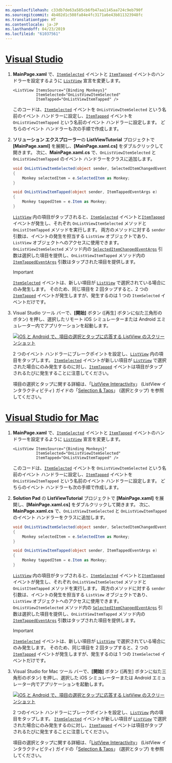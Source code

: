 ```yaml
---
ms.openlocfilehash: c33db7de63a585cb6fb47aa1145aa724c9eb790f
ms.sourcegitcommit: 4b402d1c508fa84e4fc3171a6e43b811323948fc
ms.translationtype: HT
ms.contentlocale: ja-JP
ms.lasthandoff: 04/23/2019
ms.locfileid: "61037561"
---
```

# <a name="visual-studiotabvswin"></a>[Visual Studio](#tab/vswin)

1. **MainPage.xaml** で、[`ItemSelected`](xref:Xamarin.Forms.ListView.ItemSelected) イベントと [`ItemTapped`](xref:Xamarin.Forms.ListView.ItemTapped) イベントのハンドラーを設定するように [`ListView`](xref:Xamarin.Forms.ListView) 宣言を変更します。

    ```xaml
    <ListView ItemsSource="{Binding Monkeys}"
              ItemSelected="OnListViewItemSelected"
              ItemTapped="OnListViewItemTapped" />
    ```

    このコードは、[`ItemSelected`](xref:Xamarin.Forms.ListView.ItemSelected) イベントを `OnListViewItemSelected` という名前のイベント ハンドラーに設定し、[`ItemTapped`](xref:Xamarin.Forms.ListView.ItemTapped) イベントを `OnListViewItemTapped` という名前のイベント ハンドラーに設定します。 どちらのイベント ハンドラーも次の手順で作成します。

1. **ソリューション エクスプローラー**の **ListViewTutorial** プロジェクトで **[MainPage.xaml]** を展開し、**[MainPage.xaml.cs]** をダブルクリックして開きます。 次に、**MainPage.xaml.cs** で、`OnListViewItemSelected` と `OnListViewItemTapped` のイベント ハンドラーをクラスに追加します。

    ```csharp
    void OnListViewItemSelected(object sender, SelectedItemChangedEventArgs e)
    {
        Monkey selectedItem = e.SelectedItem as Monkey;
    }

    void OnListViewItemTapped(object sender, ItemTappedEventArgs e)
    {
        Monkey tappedItem = e.Item as Monkey;
    }
    ```

    [`ListView`](xref:Xamarin.Forms.ListView) 内の項目がタップされると、[`ItemSelected`](xref:Xamarin.Forms.ListView.ItemSelected) イベントと[`ItemTapped`](xref:Xamarin.Forms.ListView.ItemTapped) イベントが発生し、それぞれ `OnListViewItemSelected` メソッドと `OnListItemTapped` メソッドを実行します。 両方のメソッドに対する `sender` 引数は、イベントの発生を担当する `ListView` オブジェクトであり、`ListView` オブジェクトへのアクセスに使用できます。 `OnListViewItemSelected` メソッド内の [`SelectedItemChangedEventArgs`](xref:Xamarin.Forms.SelectedItemChangedEventArgs) 引数は選択した項目を提供し、`OnListViewItemTapped` メソッド内の [`ItemTappedEventArgs`](xref:Xamarin.Forms.ItemTappedEventArgs) 引数はタップされた項目を提供します。

    > [!IMPORTANT]
    > [`ItemSelected`](xref:Xamarin.Forms.ListView.ItemSelected) イベントは、新しい項目が [`ListView`](xref:Xamarin.Forms.ListView) で選択されている場合にのみ発生します。 そのため、同じ項目を 2 回タップすると、2 つの [`ItemTapped`](xref:Xamarin.Forms.ListView.ItemTapped) イベントが発生しますが、発生するのは 1 つの `ItemSelected` イベントだけです。

1. Visual Studio ツール バーで、**[開始]** ボタン ([再生] ボタンに似た三角形のボタン) を押し、選択したリモート iOS シミュレーターまたは Android エミュレーター内でアプリケーションを起動します。

    [![iOS と Android で、項目の選択とタップに応答する ListView のスクリーンショット](../images/item-selection.png "ListView 項目の選択")](../images/item-selection-large.png#lightbox "ListView 項目の選択")

    2 つのイベント ハンドラーにブレークポイントを設定し、[`ListView`](xref:Xamarin.Forms.ListView) 内の項目をタップします。 [`ItemSelected`](xref:Xamarin.Forms.ListView.ItemSelected) イベントが新しい項目が [`ListView`](xref:Xamarin.Forms.ListView) で選択された場合にのみ発生するのに対し、[`ItemTapped`](xref:Xamarin.Forms.ListView.ItemTapped) イベントは項目がタップされるたびに発生することに注意してください。

    項目の選択とタップに関する詳細は、「[ListView Interactivity](~/xamarin-forms/user-interface/listview/interactivity.md)」 (ListView インタラクティビティ) ガイドの「[Selection & Taps](~/xamarin-forms/user-interface/listview/interactivity.md#selection--taps)」 (選択とタップ) を参照してください。

# <a name="visual-studio-for-mactabvsmac"></a>[Visual Studio for Mac](#tab/vsmac)

1. **MainPage.xaml** で、[`ItemSelected`](xref:Xamarin.Forms.ListView.ItemSelected) イベントと [`ItemTapped`](xref:Xamarin.Forms.ListView.ItemTapped) イベントのハンドラーを設定するように [`ListView`](xref:Xamarin.Forms.ListView) 宣言を変更します。

    ```xaml
    <ListView ItemsSource="{Binding Monkeys}"
              ItemSelected="OnListViewItemSelected"
              ItemTapped="OnListViewItemTapped" />
    ```

    このコードは、[`ItemSelected`](xref:Xamarin.Forms.ListView.ItemSelected) イベントを `OnListViewItemSelected` という名前のイベント ハンドラーに設定し、[`ItemTapped`](xref:Xamarin.Forms.ListView.ItemTapped) イベントを `OnListViewItemTapped` という名前のイベント ハンドラーに設定します。 どちらのイベント ハンドラーも次の手順で作成します。

1. **Solution Pad** の **ListViewTutorial** プロジェクトで **[MainPage.xaml]** を展開し、**[MainPage.xaml.cs]** をダブルクリックして開きます。 次に、**MainPage.xaml.cs** で、`OnListViewItemSelected` と `OnListViewItemTapped` のイベント ハンドラーをクラスに追加します。

    ```csharp
    void OnListViewItemSelected(object sender, SelectedItemChangedEventArgs e)
    {
        Monkey selectedItem = e.SelectedItem as Monkey;
    }

    void OnListViewItemTapped(object sender, ItemTappedEventArgs e)
    {
        Monkey tappedItem = e.Item as Monkey;
    }
    ```

    [`ListView`](xref:Xamarin.Forms.ListView) 内の項目がタップされると、[`ItemSelected`](xref:Xamarin.Forms.ListView.ItemSelected) イベントと[`ItemTapped`](xref:Xamarin.Forms.ListView.ItemTapped) イベントが発生し、それぞれ `OnListViewItemSelected` メソッドと `OnListItemTapped` メソッドを実行します。 両方のメソッドに対する `sender` 引数は、イベントの発生を担当する `ListView` オブジェクトであり、`ListView` オブジェクトへのアクセスに使用できます。 `OnListViewItemSelected` メソッド内の [`SelectedItemChangedEventArgs`](xref:Xamarin.Forms.SelectedItemChangedEventArgs) 引数は選択した項目を提供し、`OnListViewItemTapped` メソッド内の [`ItemTappedEventArgs`](xref:Xamarin.Forms.ItemTappedEventArgs) 引数はタップされた項目を提供します。

    > [!IMPORTANT]
    > [`ItemSelected`](xref:Xamarin.Forms.ListView.ItemSelected) イベントは、新しい項目が [`ListView`](xref:Xamarin.Forms.ListView) で選択されている場合にのみ発生します。 そのため、同じ項目を 2 回タップすると、2 つの [`ItemTapped`](xref:Xamarin.Forms.ListView.ItemTapped) イベントが発生しますが、発生するのは 1 つの `ItemSelected` イベントだけです。

1. Visual Studio for Mac ツール バーで、**[開始]** ボタン ([再生] ボタンに似た三角形のボタン) を押し、選択した iOS シミュレーターまたは Android エミュレーター内でアプリケーションを起動します。

    [![iOS と Android で、項目の選択とタップに応答する ListView のスクリーンショット](../images/item-selection.png "ListView 項目の選択")](../images/item-selection-large.png#lightbox "ListView 項目の選択")

    2 つのイベント ハンドラーにブレークポイントを設定し、[`ListView`](xref:Xamarin.Forms.ListView) 内の項目をタップします。 [`ItemSelected`](xref:Xamarin.Forms.ListView.ItemSelected) イベントが新しい項目が [`ListView`](xref:Xamarin.Forms.ListView) で選択された場合にのみ発生するのに対し、[`ItemTapped`](xref:Xamarin.Forms.ListView.ItemTapped) イベントは項目がタップされるたびに発生することに注意してください。

    項目の選択とタップに関する詳細は、「[ListView Interactivity](~/xamarin-forms/user-interface/listview/interactivity.md)」 (ListView インタラクティビティ) ガイドの「[Selection & Taps](~/xamarin-forms/user-interface/listview/interactivity.md#selection--taps)」 (選択とタップ) を参照してください。
